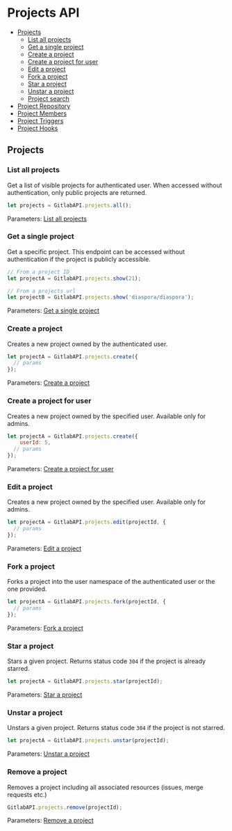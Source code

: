 # Projects API

* [Projects](#projects)
	* [List all projects](#list-all-projects)
	* [Get a single project](#get-a-single-project)
	* [Create a project](#create-a-project)
	* [Create a project for user](#create-a-project-for-user)
	* [Edit a project](#edit-a-project)
	* [Fork a project](#fork-a-project)
	* [Star a project](#star-a-project)
	* [Unstar a project](#unstar-a-project)
	* [Project search](#project-search)
* [Project Repository](#project-repository)
* [Project Members](#project-members)
* [Project Triggers](#project-triggers)
* [Project Hooks](#project-triggers)

## Projects

### List all projects

Get a list of visible projects for authenticated user. When accessed without authentication, only public projects are returned.

```javascript
let projects = GitlabAPI.projects.all();
```

Parameters: [List all projects](https://github.com/gitlabhq/gitlabhq/blob/master/doc/api/projects.md#list-projects)


### Get a single project

Get a specific project. This endpoint can be accessed without authentication if
the project is publicly accessible.

```javascript
// From a project ID
let projectA = GitlabAPI.projects.show(21);

// From a projects url
let projectB = GitlabAPI.projects.show('diaspora/diaspora');
```

Parameters: [Get a single project](https://github.com/gitlabhq/gitlabhq/blob/master/doc/api/projects.md#get-single-project)


### Create a project

Creates a new project owned by the authenticated user.

```javascript
let projectA = GitlabAPI.projects.create({
  // params
});
```
Parameters: [Create a project](https://github.com/gitlabhq/gitlabhq/blob/master/doc/api/projects.md#create-project)


### Create a project for user

Creates a new project owned by the specified user. Available only for admins.

```javascript
let projectA = GitlabAPI.projects.create({
	userId: 5,
  // params
});
```
Parameters: [Create a project for user](https://github.com/gitlabhq/gitlabhq/blob/master/doc/api/projects.md#create-project-for-user)


### Edit a project

Creates a new project owned by the specified user. Available only for admins.

```javascript
let projectA = GitlabAPI.projects.edit(projectId, {
  // params
});
```
Parameters: [Edit a project](https://github.com/gitlabhq/gitlabhq/blob/master/doc/api/projects.md#edit-project)


### Fork a project

Forks a project into the user namespace of the authenticated user or the one provided.

```javascript
let projectA = GitlabAPI.projects.fork(projectId, {
  // params
});
```
Parameters: [Fork a project](https://github.com/gitlabhq/gitlabhq/blob/master/doc/api/projects.md#fork-project)


### Star a project

Stars a given project. Returns status code `304` if the project is already starred.

```javascript
let projectA = GitlabAPI.projects.star(projectId);
```
Parameters: [Star a project](https://github.com/gitlabhq/gitlabhq/blob/master/doc/api/projects.md#star-a-project)


### Unstar a project

Unstars a given project. Returns status code `304` if the project is not starred.

```javascript
let projectA = GitlabAPI.projects.unstar(projectId);
```
Parameters: [Unstar a project](https://github.com/gitlabhq/gitlabhq/blob/master/doc/api/projects.md#unstar-a-project)


### Remove a project

Removes a project including all associated resources (issues, merge requests etc.)

```javascript
GitlabAPI.projects.remove(projectId);
```
Parameters: [Remove a project](https://github.com/gitlabhq/gitlabhq/blob/master/doc/api/projects.md#remove-project)
